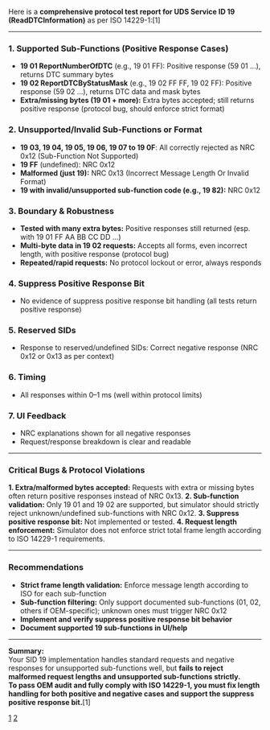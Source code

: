 Here is a **comprehensive protocol test report for UDS Service ID 19 (ReadDTCInformation)** as per ISO 14229-1:[1]

***

### 1. **Supported Sub-Functions (Positive Response Cases)**
- **19 01 ReportNumberOfDTC** (e.g., 19 01 FF): Positive response (59 01 ...), returns DTC summary bytes
- **19 02 ReportDTCByStatusMask** (e.g., 19 02 FF FF, 19 02 FF): Positive response (59 02 ...), returns DTC data and mask bytes
- **Extra/missing bytes (19 01 + more):** Extra bytes accepted; still returns positive response (protocol bug, should enforce strict format)

### 2. **Unsupported/Invalid Sub-Functions or Format**
- **19 03, 19 04, 19 05, 19 06, 19 07 to 19 0F**: All correctly rejected as NRC 0x12 (Sub-Function Not Supported)
- **19 FF** (undefined): NRC 0x12
- **Malformed (just 19):** NRC 0x13 (Incorrect Message Length Or Invalid Format)
- **19 with invalid/unsupported sub-function code (e.g., 19 82):** NRC 0x12

### 3. **Boundary & Robustness**
- **Tested with many extra bytes:** Positive responses still returned (esp. with 19 01 FF AA BB CC DD ...)
- **Multi-byte data in 19 02 requests:** Accepts all forms, even incorrect length, with positive response (protocol bug)
- **Repeated/rapid requests:** No protocol lockout or error, always responds

### 4. **Suppress Positive Response Bit**
- No evidence of suppress positive response bit handling (all tests return positive response)

### 5. **Reserved SIDs**
- Response to reserved/undefined SIDs: Correct negative response (NRC 0x12 or 0x13 as per context)

### 6. **Timing**
- All responses within 0–1 ms (well within protocol limits)

### 7. **UI Feedback**
- NRC explanations shown for all negative responses
- Request/response breakdown is clear and readable

***

### **Critical Bugs & Protocol Violations**
**1. Extra/malformed bytes accepted:** Requests with extra or missing bytes often return positive responses instead of NRC 0x13.
**2. Sub-function validation:** Only 19 01 and 19 02 are supported, but simulator should strictly reject unknown/undefined sub-functions with NRC 0x12.
**3. Suppress positive response bit:** Not implemented or tested.
**4. Request length enforcement:** Simulator does not enforce strict total frame length according to ISO 14229-1 requirements.

***

### **Recommendations**
- **Strict frame length validation:** Enforce message length according to ISO for each sub-function
- **Sub-function filtering:** Only support documented sub-functions (01, 02, others if OEM-specific); unknown ones must trigger NRC 0x12
- **Implement and verify suppress positive response bit behavior**
- **Document supported 19 sub-functions in UI/help**

***

**Summary:**  
Your SID 19 implementation handles standard requests and negative responses for unsupported sub-functions well, but **fails to reject malformed request lengths and unsupported sub-functions strictly.**  
**To pass OEM audit and fully comply with ISO 14229-1, you must fix length handling for both positive and negative cases and support the suppress positive response bit.**[1]

[1](http://localhost:5173/UDS-SIMULATION/)
[2](http://localhost:5173/UDS-SIMULATION/)